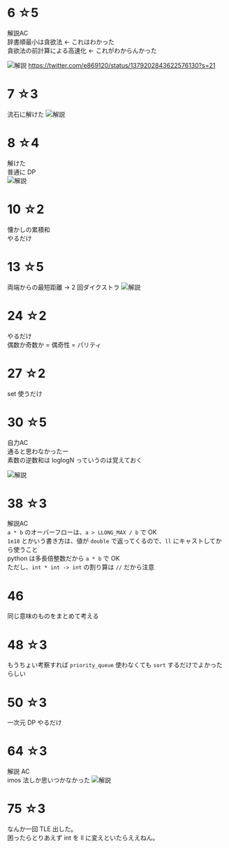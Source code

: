 # 6 ☆5
解説AC  
辞書順最小は貪欲法 ← これはわかった  
貪欲法の前計算による高速化 ← これがわからんかった

![解説](https://pbs.twimg.com/media/EyPpXzoVIAMkP9e?format=jpg&name=large)
https://twitter.com/e869120/status/1379202843622576130?s=21

# 7 ☆3
流石に解けた
![解説](https://pbs.twimg.com/media/EyUzOFjU4AAvIcw?format=jpg&name=large)

# 8 ☆4
解けた  
普通に DP  
![解説](https://pbs.twimg.com/media/EyZ8W4aUcAIOVr4?format=jpg&name=medium)

# 10 ☆2
懐かしの累積和  
やるだけ

# 13 ☆5
両端からの最短距離 → 2 回ダイクストラ 
![解説](https://pbs.twimg.com/media/Ey41_9eVkAIC8lU?format=jpg&name=large)

# 24 ☆2
やるだけ  
偶数か奇数か = 偶奇性 = パリティ

# 27 ☆2
set 使うだけ

# 30 ☆5
自力AC  
通ると思わなかったー  
素数の逆数和は loglogN っていうのは覚えておく

![解説](https://pbs.twimg.com/media/E0f1L0SUcAMtbcF?format=jpg&name=large)

# 38 ☆3
解説AC  
`a * b` のオーバーフローは、`a > LLONG_MAX / b` で OK  
`1e18` とかいう書き方は、値が `double` で返ってくるので、`ll` にキャストしてから使うこと  
python は多長倍整数だから `a * b` で OK  
ただし、`int * int -> int` の割り算は `//` だから注意  

# 46
同じ意味のものをまとめて考える

# 48 ☆3
もうちょい考察すれば `priority_queue` 使わなくても `sort` するだけでよかったらしい

# 50 ☆3
一次元 DP やるだけ

# 64 ☆3
解説 AC  
imos 法しか思いつかなかった
![解説](https://github.com/E869120/kyopro_educational_90/blob/main/editorial/064.jpg)

# 75 ☆3
なんか一回 TLE 出した。  
困ったらとりあえず int を ll に変えといたらええねん。
